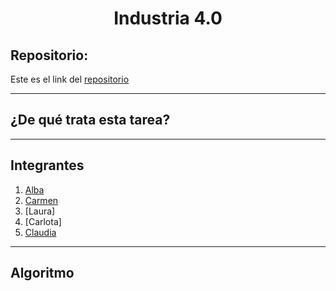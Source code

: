 <h1 align="center">	Industria 4.0</h1>

<h2>Repositorio:</h2>

Este es el link del [repositorio](https://github.com/claudiaalozano/Industry-4.0)

***
<h2>¿De qué trata esta tarea?</h2>


***
## Integrantes

1. [Alba](https://github.com/albabernal03) 
2. [Carmen](https://github.com/carmenm02)
3. [Laura]
4. [Carlota]
5. [Claudia](https://github.com/claudiaalozano)



***
## Algoritmo
